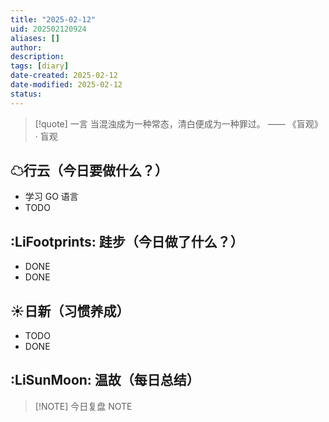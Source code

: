 ```yaml
---
title: "2025-02-12"
uid: 202502120924
aliases: []
author: 
description: 
tags: [diary]
date-created: 2025-02-12
date-modified: 2025-02-12
status: 
---
```


> [!quote] 一言
 当混浊成为一种常态，清白便成为一种罪过。 —— 《盲观》 · 盲观

## ☁行云（今日要做什么？）

- 学习 GO 语言
- TODO

## :LiFootprints: 跬步（今日做了什么？）

- DONE
- DONE

## ☀日新（习惯养成）

- TODO
- DONE

## :LiSunMoon: 温故（每日总结）

> [!NOTE] 今日复盘
> NOTE
